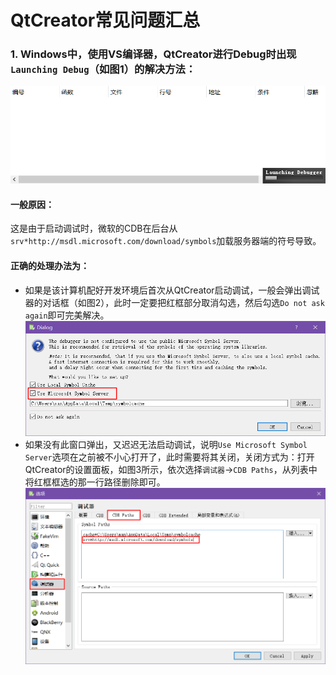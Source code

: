 # QtCreator常见问题汇总
### 1. Windows中，使用VS编译器，QtCreator进行Debug时出现`Launching Debug`（如图1）的解决方法：
![Lanching Debuger](_v_images/20200106135316824_10489.png)

#### **一般原因：**
这是由于启动调试时，微软的CDB在后台从`srv*http://msdl.microsoft.com/download/symbols`加载服务器端的符号导致。
#### **正确的处理办法为：**
- 如果是该计算机配好开发环境后首次从QtCreator启动调试，一般会弹出调试器的对话框（如图2），此时一定要把红框部分取消勾选，然后勾选`Do not ask again`即可完美解决。
![Debuger Dialog](_v_images/20200106135615307_6489.png)
- 如果没有此窗口弹出，又迟迟无法启动调试，说明`Use Microsoft Symbol Server`选项在之前被不小心打开了，此时需要将其关闭，关闭方式为：打开QtCreator的设置面板，如图3所示，依次选择`调试器`->`CDB Paths`，从列表中将红框框选的那一行路径删除即可。
![options](_v_images/20200106140013331_30624.png)